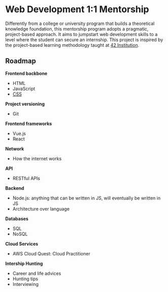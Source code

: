 # Web Development 1:1 Mentorship
Differently from a college or university program that builds a theoretical knowledge foundation, this mentorship program adopts a pragmatic, project-based approach. It aims to jumpstart web development skills to a level where the student can secure an internship. This project is inspired by the project-based learning methodology taught at [42 Institution](https://en.wikipedia.org/wiki/42_(school)).


## Roadmap

**Frontend backbone**
- HTML
- JavaScript
- [CSS](./css)

**Project versioning**
- Git

**Frontend frameworks**
- Vue.js
- React

**Network**
- How the internet works

**API**
- RESTful APIs

**Backend**
- Node.js: anything that can be written in JS, will eventually be written in JS
- Architecture over language

**Databases**
- SQL
- NoSQL

**Cloud Services**
- AWS Cloud Quest: Cloud Practitioner

**Intership Hunting**
- Career and life advices
- Hunting tips
- Interviewing
